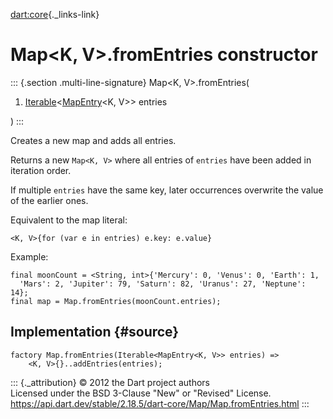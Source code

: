 [dart:core](../../dart-core/dart-core-library){._links-link}

Map\<K, V\>.fromEntries constructor
===================================

::: {.section .multi-line-signature}
Map\<K, V\>.fromEntries(

1.  [Iterable](../iterable-class)\<[MapEntry](../mapentry-class)\<K,
    V\>\> entries

)
:::

Creates a new map and adds all entries.

Returns a new `Map<K, V>` where all entries of `entries` have been added
in iteration order.

If multiple `entries` have the same key, later occurrences overwrite the
value of the earlier ones.

Equivalent to the map literal:

``` {.language-dart data-language="dart"}
<K, V>{for (var e in entries) e.key: e.value}
```

Example:

``` {.language-dart data-language="dart"}
final moonCount = <String, int>{'Mercury': 0, 'Venus': 0, 'Earth': 1,
  'Mars': 2, 'Jupiter': 79, 'Saturn': 82, 'Uranus': 27, 'Neptune': 14};
final map = Map.fromEntries(moonCount.entries);
```

Implementation {#source}
--------------

``` {.language-dart data-language="dart"}
factory Map.fromEntries(Iterable<MapEntry<K, V>> entries) =>
    <K, V>{}..addEntries(entries);
```

::: {._attribution}
© 2012 the Dart project authors\
Licensed under the BSD 3-Clause \"New\" or \"Revised\" License.\
<https://api.dart.dev/stable/2.18.5/dart-core/Map/Map.fromEntries.html>
:::
